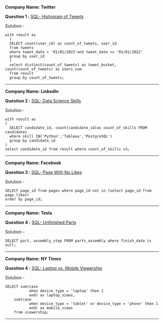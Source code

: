 **Company Name: Twitter**

**Question 1 :** [SQL- Histogram of Tweets](https://datalemur.com/questions/sql-histogram-tweets)  

Solution - 
    
    with result as 
      (
      SELECT count(user_id) as count_of_tweets, user_id 
      from tweets 
      where tweet_date < '01/01/2023'and tweet_date >= '01/01/2022'
      group by user_id 
      )
      select distinct(count_of_tweets) as tweet_bucket, count(count_of_tweets) as users_num 
      from result 
      group by count_of_tweets;
---
**Company Name: LinkedIn**

**Question 2 :** [SQL- Data Science Skills](https://datalemur.com/questions/matching-skills) 

Solution - 
    
    with result as 
    (
      SELECT candidate_id, count(candidate_id)as count_of_skills FROM candidates
      where skill IN('Python','Tableau','PostgreSQL') 
      group by candidate_id
    ) 
    select candidate_id from result where count_of_skills =3;
  ---
 **Company Name: Facebook**

**Question 3 :** [SQL- Page With No Likes](https://datalemur.com/questions/sql-page-with-no-likes) 

Solution - 
    
    SELECT page_id from pages where page_id not in (select page_id from page_likes)
    order by page_id;
---
 **Company Name: Tesla**

**Question 4 :** [SQL- Unfinished Parts](https://datalemur.com/questions/tesla-unfinished-parts) 

Solution - 
    
    SELECT part, assembly_step FROM parts_assembly where finish_date is null;
  ---
   **Company Name: NY Times**

**Question 4 :** [SQL- Laptop vs. Mobile Viewership](https://datalemur.com/questions/laptop-mobile-viewership) 

Solution - 
    
    SELECT sum(case 
               when device_type = 'laptop' then 1
               end) as laptop_views,
        sum(case 
               when device_type = 'tablet' or device_type = 'phone' then 1
               end) as mobile_views 
        from viewership;
  ---

            







